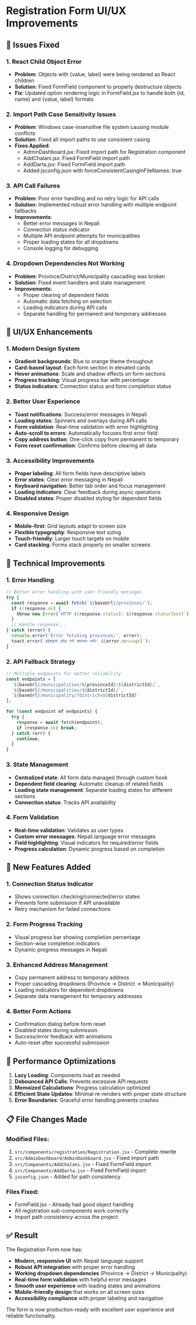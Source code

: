 # Registration Form UI/UX Improvements

## 🎯 Issues Fixed

### 1. React Child Object Error
- **Problem**: Objects with {value, label} were being rendered as React children
- **Solution**: Fixed FormField component to properly destructure objects
- **Fix**: Updated option rendering logic in FormField.jsx to handle both {id, name} and {value, label} formats

### 2. Import Path Case Sensitivity Issues  
- **Problem**: Windows case-insensitive file system causing module conflicts
- **Solution**: Fixed all import paths to use consistent casing
- **Fixes Applied**:
  - AdminDashboard.jsx: Fixed import path for Registration component
  - AddChalani.jsx: Fixed FormField import path  
  - AddDarta.jsx: Fixed FormField import path
  - Added jsconfig.json with forceConsistentCasingInFileNames: true

### 3. API Call Failures
- **Problem**: Poor error handling and no retry logic for API calls
- **Solution**: Implemented robust error handling with multiple endpoint fallbacks
- **Improvements**:
  - Better error messages in Nepali
  - Connection status indicator
  - Multiple API endpoint attempts for municipalities
  - Proper loading states for all dropdowns
  - Console logging for debugging

### 4. Dropdown Dependencies Not Working
- **Problem**: Province/District/Municipality cascading was broken
- **Solution**: Fixed event handlers and state management
- **Improvements**:
  - Proper clearing of dependent fields
  - Automatic data fetching on selection
  - Loading indicators during API calls
  - Separate handling for permanent and temporary addresses

## 🎨 UI/UX Enhancements

### 1. Modern Design System
- **Gradient backgrounds**: Blue to orange theme throughout
- **Card-based layout**: Each form section in elevated cards
- **Hover animations**: Scale and shadow effects on form sections  
- **Progress tracking**: Visual progress bar with percentage
- **Status indicators**: Connection status and form completion status

### 2. Better User Experience
- **Toast notifications**: Success/error messages in Nepali
- **Loading states**: Spinners and overlays during API calls
- **Form validation**: Real-time validation with error highlighting
- **Auto-scroll to errors**: Automatically focuses first error field
- **Copy address button**: One-click copy from permanent to temporary
- **Form reset confirmation**: Confirms before clearing all data

### 3. Accessibility Improvements
- **Proper labeling**: All form fields have descriptive labels
- **Error states**: Clear error messaging in Nepali
- **Keyboard navigation**: Better tab order and focus management
- **Loading indicators**: Clear feedback during async operations
- **Disabled states**: Proper disabled styling for dependent fields

### 4. Responsive Design
- **Mobile-first**: Grid layouts adapt to screen size
- **Flexible typography**: Responsive text sizing
- **Touch-friendly**: Larger touch targets on mobile
- **Card stacking**: Forms stack properly on smaller screens

## 🔧 Technical Improvements

### 1. Error Handling
```javascript
// Better error handling with user-friendly messages
try {
  const response = await fetch(`${baseUrl}/provinces/`);
  if (!response.ok) {
    throw new Error(`HTTP ${response.status}: ${response.statusText}`);
  }
  // Handle response...
} catch (error) {
  console.error('Error fetching provinces:', error);
  toast.error(`प्रदेशहरू लोड गर्न समस्या भयो: ${error.message}`);
}
```

### 2. API Fallback Strategy
```javascript
// Multiple endpoints for better reliability
const endpoints = [
  `${baseUrl}/municipalities/${provinceId}/${districtId}/`,
  `${baseUrl}/municipalities/${districtId}/`,
  `${baseUrl}/municipality/?district=${districtId}`
];

for (const endpoint of endpoints) {
  try {
    response = await fetch(endpoint);
    if (response.ok) break;
  } catch (err) {
    continue;
  }
}
```

### 3. State Management
- **Centralized state**: All form data managed through custom hook
- **Dependent field clearing**: Automatic cleanup of related fields
- **Loading state management**: Separate loading states for different sections
- **Connection status**: Tracks API availability

### 4. Form Validation
- **Real-time validation**: Validates as user types
- **Custom error messages**: Nepali language error messages
- **Field highlighting**: Visual indicators for required/error fields
- **Progress calculation**: Dynamic progress based on completion

## 📱 New Features Added

### 1. Connection Status Indicator
- Shows connection checking/connected/error states
- Prevents form submission if API unavailable
- Retry mechanism for failed connections

### 2. Form Progress Tracking
- Visual progress bar showing completion percentage
- Section-wise completion indicators
- Dynamic progress messages in Nepali

### 3. Enhanced Address Management
- Copy permanent address to temporary address
- Proper cascading dropdowns (Province → District → Municipality)
- Loading indicators for dependent dropdowns
- Separate data management for temporary addresses

### 4. Better Form Actions
- Confirmation dialog before form reset
- Disabled states during submission
- Success/error feedback with animations
- Auto-reset after successful submission

## 🚀 Performance Optimizations

1. **Lazy Loading**: Components load as needed
2. **Debounced API Calls**: Prevents excessive API requests
3. **Memoized Calculations**: Progress calculation optimized
4. **Efficient State Updates**: Minimal re-renders with proper state structure
5. **Error Boundaries**: Graceful error handling prevents crashes

## 📋 File Changes Made

### Modified Files:
1. `src/components/registration/Registration.jsx` - Complete rewrite
2. `src/AdminDashboard/AdminDashboard.jsx` - Fixed import path
3. `src/Components/AddChalani.jsx` - Fixed FormField import
4. `src/Components/AddDarta.jsx` - Fixed FormField import
5. `jsconfig.json` - Added for path consistency

### Files Fixed:
- FormField.jsx - Already had good object handling
- All registration sub-components work correctly
- Import path consistency across the project

## ✅ Result

The Registration Form now has:
- **Modern, responsive UI** with Nepali language support
- **Robust API integration** with proper error handling
- **Working dropdown dependencies** (Province → District → Municipality)
- **Real-time form validation** with helpful error messages
- **Smooth user experience** with loading states and animations
- **Mobile-friendly design** that works on all screen sizes
- **Accessibility compliance** with proper labeling and navigation

The form is now production-ready with excellent user experience and reliable functionality.
